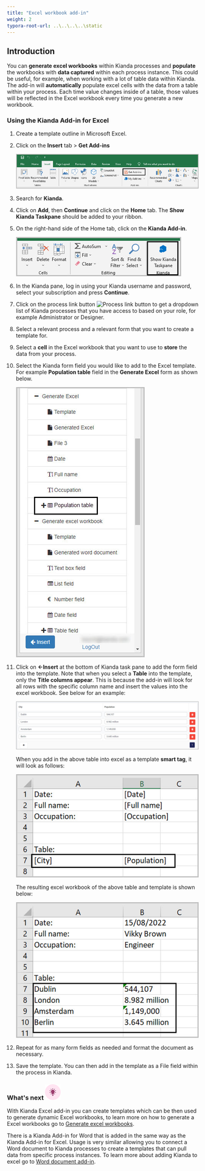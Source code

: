 ```yaml
---
title: "Excel workbook add-in"
weight: 2
typora-root-url: ..\..\..\..\static
---
```


## Introduction

You can **generate excel workbooks** within Kianda processes and **populate** the workbooks with **data captured** within each process instance. This could be useful, for example, when working with a lot of table data within Kianda. The add-in will **automatically** populate excel cells with the data from a table within your process. Each time value changes inside of a table, those values will be reflected in the Excel workbook every time you generate a new workbook.

### Using the Kianda Add-in for Excel

1. Create a template outline in Microsoft Excel.

2. Click on the **Insert** tab > **Get Add-ins**

   ![Get add-ins](/images/excel-get-add-ins.jpg)

3. Search for **Kianda**.

4. Click on **Add**, then **Continue** and click on the **Home** tab. The **Show Kianda Taskpane** should be added to your ribbon.

5. On the right-hand side of the Home tab, click on the **Kianda Add-in**.

   ![Kianda button in word](/images/excel-show-pane.jpg)

6. In the Kianda pane, log in using your Kianda username and password, select your subscription and press **Continue**.

7. Click on the process link button ![Process link button](https://academy.kianda.com/wp-content/uploads/2022/02/process-link-button.gif) to get a dropdown list of Kianda processes that you have access to based on your role, for example Administrator or Designer.

8. Select a relevant process and a relevant form that you want to create a template for.

9. Select a **cell** in the Excel workbook that you want to use to **store** the data from your process.

10. Select the Kianda form field you would like to add to the Excel template. For example **Population table** field in the **Generate Excel** form as shown below.

    ![Field select in Kianda add-in](/images/excel-field-select.jpg)

11. Click on **<-Insert** at the bottom of Kianda task pane to add the form field into the template. Note that when you select a **Table** into the template, only the **Title columns appear**. This is because the add-in will look for all rows with the specific column name and insert the values into the excel workbook. See below for an example:

    ![Table example - excel template](/images/excel-table-example.jpg)

    When you add in the above table into excel as a template **smart tag**, it will look as follows:

    ![excel table smart tag](/images/excel-table-template.jpg)

    The resulting excel workbook of the above table and template is shown below:

    ![excel table smart tag](/images/excel-table-result.jpg)

12. Repeat for as many form fields as needed and format the document as necessary.

13. Save the template. You can then add in the template as a File field within the process in Kianda.

### What's next ![Idea icon](/images/18.png) 

With Kianda Excel add-in you can create templates which can be then used to generate dynamic Excel workbooks, to learn more on how to generate a Excel workbooks go to [Generate excel workbooks](/docs/platform/rules/files/generate-excel-document/).

There is a Kianda Add-in for Word that is added in the same way as the Kianda Add-in for Excel. Usage is very similar allowing you to connect a Word document to Kianda processes to create a templates that can pull data from specific process instances. To learn more about adding Kianda to excel go to [Word document add-in](/docs/platform/document-generation/word-document-add-in/).

